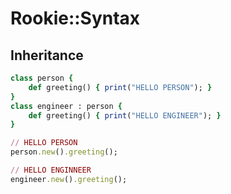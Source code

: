 Rookie::Syntax
====

Inheritance
----
```ruby
class person {
    def greeting() { print("HELLO PERSON"); }
}
class engineer : person {
    def greeting() { print("HELLO ENGINEER"); }
}
```
```ruby
// HELLO PERSON
person.new().greeting();

// HELLO ENGINNEER
engineer.new().greeting();
```

